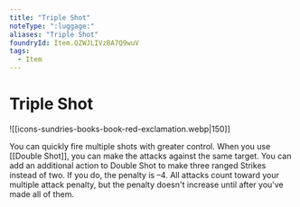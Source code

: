 ```yaml
---
title: "Triple Shot"
noteType: ":luggage:"
aliases: "Triple Shot"
foundryId: Item.QZWJLIVzBA7Q9wuV
tags:
  - Item
---
```


# Triple Shot
![[icons-sundries-books-book-red-exclamation.webp|150]]

You can quickly fire multiple shots with greater control. When you use [[Double Shot]], you can make the attacks against the same target. You can add an additional action to Double Shot to make three ranged Strikes instead of two. If you do, the penalty is –4. All attacks count toward your multiple attack penalty, but the penalty doesn't increase until after you've made all of them.
